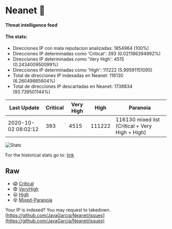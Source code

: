 # Neanet :hocho:
#### Threat intelligence feed
#### The stats:

- Direcciones IP con mala reputacion analizadas: 1854964 (100%)
- Direcciones IP determinadas como 'Critical':  393 (0.021186394992%)
- Direcciones IP determinadas como 'Very High':  4515 (0.243400950099%)
- Direcciones IP determinadas como 'High':  111222 (5.99591151095)
- Total de direcciones IP indexadas en Neanet:  116130 (6.26049885604%)
- Total de direcciones IP descartadas en Neanet:  1738834 (93.739501144%)

| Last Update | Critical | Very High | High | Paranoia |
| --- | --- | --- | --- | --- |
| 2020-10-02 08:02:12 | 393 | 4515 | 111222 | 116130 mixed list (Critical + Very High + High)|

![Stats](https://docs.google.com/spreadsheets/d/e/2PACX-1vSnaNMIXVabIpDJjufMlzH7poXnshF3mgd8Is1g9ytUEzVsP5my4Trn8f-xkoLLQ38xpL3HtmUexLo6/pubchart?oid=501124687&format=image)

For the historical stats go to: [link](/stats.csv)
## Raw
- :scream: [Critical](https://raw.githubusercontent.com/JavaGarcia/Neanet/master/blacklists/neanet_critical.txt)
- :fearful: [VeryHigh](https://raw.githubusercontent.com/JavaGarcia/Neanet/master/blacklists/neanet_veryHigh.txtt)
- :frowning: [High](https://raw.githubusercontent.com/JavaGarcia/Neanet/master/blacklists/neanet_high.txt)
- :dizzy_face: [Mixed-Paranoia](https://raw.githubusercontent.com/JavaGarcia/Neanet/master/blacklists/neanet_all.txt)


Your IP is indexed? You may request to takedown. [https://github.com/JavaGarcia/Neanet/issues](https://github.com/JavaGarcia/Neanet/issues)







































































































































































































































































































































































































































































































































































































































































































































































































































































































































































































































































































































































































